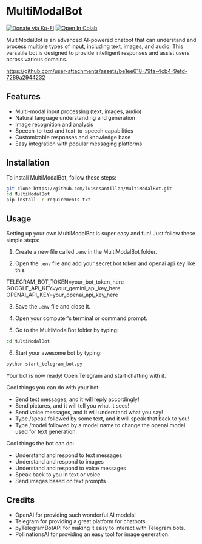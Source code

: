 # MultiModalBot

[![Donate via Ko-Fi](https://img.shields.io/badge/Donate-Ko--fi-red?logo=ko-fi&style=for-the-badge)](https://ko-fi.com/rejekts)
[![Open In Colab](https://img.shields.io/badge/Colab-F9AB00?style=for-the-badge&logo=googlecolab&color=525252)](https://colab.research.google.com/github/luisesantillan/MultiModalBot/blob/main/MultiModalBot.ipynb)

MultiModalBot is an advanced AI-powered chatbot that can understand and process multiple types of input, including text, images, and audio. This versatile bot is designed to provide intelligent responses and assist users across various domains.

https://github.com/user-attachments/assets/be1ee618-79fa-4cb4-9efd-7289a2944232


## Features

- Multi-modal input processing (text, images, audio)
- Natural language understanding and generation
- Image recognition and analysis
- Speech-to-text and text-to-speech capabilities
- Customizable responses and knowledge base
- Easy integration with popular messaging platforms

## Installation

To install MultiModalBot, follow these steps:

```bash
git clone https://github.com/luisesantillan/MultiModalBot.git
cd MultiModalBot
pip install -r requirements.txt
```

## Usage

Setting up your own MultiModalBot is super easy and fun! Just follow these simple steps:

1. Create a new file called `.env` in the MultiModalBot folder.

2. Open the `.env` file and add your secret bot token and openai api key like this:

TELEGRAM_BOT_TOKEN=your_bot_token_here
GOOGLE_API_KEY=your_gemini_api_key_here
OPENAI_API_KEY=your_openai_api_key_here

3. Save the `.env` file and close it.

4. Open your computer's terminal or command prompt.

5. Go to the MultiModalBot folder by typing:
```bash
cd MultiModalBot
```

6. Start your awesome bot by typing:
```bash
python start_telegram_bot.py
```

Your bot is now ready! Open Telegram and start chatting with it.

Cool things you can do with your bot:

- Send text messages, and it will reply accordingly!
- Send pictures, and it will tell you what it sees!
- Send voice messages, and it will understand what you say!
- Type /speak followed by some text, and it will speak that back to you!
- Type /model followed by a model name to change the openai model used for text generation.

Cool things the bot can do:

- Understand and respond to text messages
- Understand and respond to images
- Understand and respond to voice messages
- Speak back to you in text or voice
- Send images based on text prompts

## Credits

- OpenAI for providing such wonderful AI models!
- Telegram for providing a great platform for chatbots.
- pyTelegramBotAPI for making it easy to interact with Telegram bots.
- PollinationsAI for providing an easy tool for image generation.
